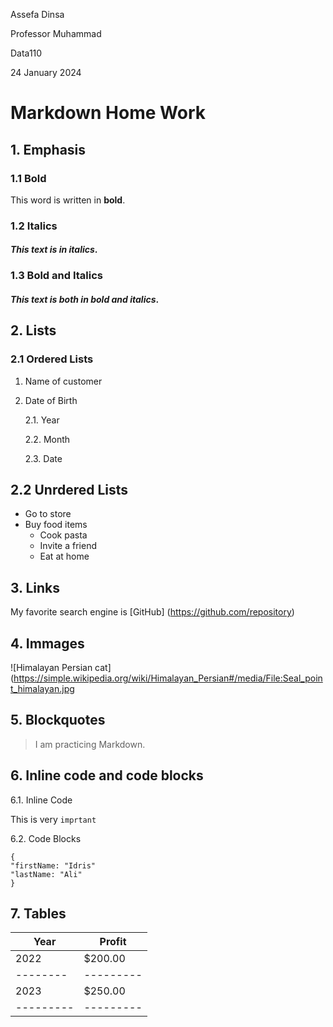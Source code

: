  Assefa Dinsa

 Professor Muhammad

 Data110
 
24 January 2024

# Markdown Home Work

## 1. Emphasis

### 1.1 Bold
 This word is written in **bold**.

### 1.2 Italics
#### *This text is in italics*.

### 1.3 Bold and Italics 
#### ***This text is both in bold and italics***.


## 2. Lists

### 2.1 Ordered Lists
1. Name of customer
  
2. Date of Birth

   2.1. Year
   
   2.2. Month
   
   2.3. Date

## 2.2 Unrdered Lists
- Go to store
- Buy food items
    - Cook pasta
    - Invite a friend
    - Eat at home

## 3. Links

My favorite search engine is [GitHub] (https://github.com/repository)

## 4. Immages

![Himalayan Persian cat](https://simple.wikipedia.org/wiki/Himalayan_Persian#/media/File:Seal_point_himalayan.jpg

## 5. Blockquotes

> I am practicing Markdown.

## 6. Inline code and code blocks

6.1. Inline Code

This is very `imprtant`

6.2. Code Blocks
```
{
"firstName: "Idris"
"lastName: "Ali"
}
```

## 7. Tables


|Year    |Profit   |
|--------|---------|
|2022    |$200.00  |
|--------|---------|
|2023    |$250.00  |
---------|---------|
